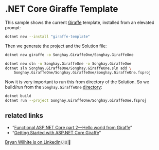 # .NET Core Giraffe Template

This sample shows the current [Giraffe](https://github.com/dustinmoris/Giraffe) template, installed from an elevated prompt:

```bash
dotnet new --install "giraffe-template"
```

Then we generate the project and the Solution file:

```bash
dotnet new giraffe -o Songhay.GiraffeOne/Songhay.GiraffeOne

dotnet new sln -n Songhay.GiraffeOne -o Songhay.GiraffeOne
dotnet sln Songhay.GiraffeOne/Songhay.GiraffeOne.sln add \
    Songhay.GiraffeOne/Songhay.GiraffeOne/Songhay.GiraffeOne.fsproj
```

Now it is very important to run this from directory of the Solution. So we build/run from the `Songhay.GiraffeOne` [directory](./Songhay.GiraffeOne):

```bash
dotnet build
dotnet run --project Songhay.GiraffeOne/Songhay.GiraffeOne.fsproj
```

## related links

* “[Functional ASP.NET Core part 2—Hello world from Giraffe](https://dusted.codes/functional-aspnet-core-part-2-hello-world-from-giraffe)”
* “[Getting Started with ASP.NET Core Giraffe](https://www.youtube.com/watch?v=HyRzsPZ0f0k&t=42s)”

[Bryan Wilhite is on LinkedIn](https://www.linkedin.com/in/wilhite)🇺🇸💼
